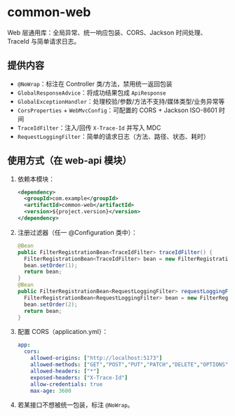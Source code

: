 # common-web

Web 层通用库：全局异常、统一响应包装、CORS、Jackson 时间处理、TraceId 与简单请求日志。

## 提供内容
- `@NoWrap`：标注在 Controller 类/方法，禁用统一返回包装
- `GlobalResponseAdvice`：将成功结果包成 `ApiResponse`
- `GlobalExceptionHandler`：处理校验/参数/方法不支持/媒体类型/业务异常等
- `CorsProperties` + `WebMvcConfig`：可配置的 CORS + Jackson ISO-8601 时间
- `TraceIdFilter`：注入/回传 `X-Trace-Id` 并写入 MDC
- `RequestLoggingFilter`：简单的请求日志（方法、路径、状态、耗时）

## 使用方式（在 web-api 模块）
1. 依赖本模块：
   ```xml
   <dependency>
     <groupId>com.example</groupId>
     <artifactId>common-web</artifactId>
     <version>${project.version}</version>
   </dependency>
   ```
2. 注册过滤器（任一 @Configuration 类中）：
   ```java
   @Bean
   public FilterRegistrationBean<TraceIdFilter> traceIdFilter() {
     FilterRegistrationBean<TraceIdFilter> bean = new FilterRegistrationBean<>(new TraceIdFilter());
     bean.setOrder(1);
     return bean;
   }
   @Bean
   public FilterRegistrationBean<RequestLoggingFilter> requestLoggingFilter() {
     FilterRegistrationBean<RequestLoggingFilter> bean = new FilterRegistrationBean<>(new RequestLoggingFilter());
     bean.setOrder(2);
     return bean;
   }
   ```
3. 配置 CORS（application.yml）：
   ```yaml
   app:
     cors:
       allowed-origins: ["http://localhost:5173"]
       allowed-methods: ["GET","POST","PUT","PATCH","DELETE","OPTIONS"]
       allowed-headers: ["*"]
       exposed-headers: ["X-Trace-Id"]
       allow-credentials: true
       max-age: 3600
   ```
4. 若某接口不想被统一包装，标注 `@NoWrap`。